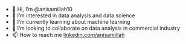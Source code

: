 - 👋 Hi, I’m @anisamillah10
- 👀 I’m interested in data analysis and data science
- 🌱 I’m currently learning about machine learning
- 💞️ I’m looking to collaborate on data analysis in commercial industry
- 📫 How to reach me [linkedin.com/anisamillah](https://www.linkedin.com/in/anisa-millah-taqiyyah/)

<!---
anisamillah10/anisamillah10 is a ✨ special ✨ repository because its `README.md` (this file) appears on your GitHub profile.
You can click the Preview link to take a look at your changes.
--->
